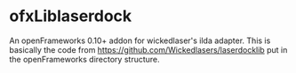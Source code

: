 # ofxLiblaserdock

An openFrameworks 0.10+ addon for wickedlaser's ilda adapter. 
This is basically the code from https://github.com/Wickedlasers/laserdocklib put in the openFrameworks directory structure. 
